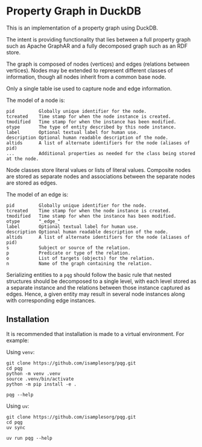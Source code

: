 # Property Graph in DuckDB

This is an implementation of a property graph using DuckDB.

The intent is providing functionality that lies between a full property graph such as Apache GraphAR and a fully decomposed graph such as an RDF store.

The graph is composed of nodes (vertices) and edges (relations between vertices). Nodes may be extended to represent different classes of information, though all nodes inherit from a common base node.

Only a single table ise used to capture node and edge information.

The model of a node is:

```
pid         Globally unique identifier for the node.
tcreated    Time stamp for when the node instance is created.
tmodified   Time stamp for when the instance has been modified.
otype       The type of entity described by this node instance.
label       Optional textual label for human use.
description Optional human readable description of the node.
altids      A list of alternate identifiers for the node (aliases of pid)
...         Additional properties as needed for the class being stored at the node.
```

Node classes store literal values or lists of literal values. Composite nodes are stored as separate nodes and associations between the separate nodes are stored as edges.

The model of an edge is:

```
pid         Globally unique identifier for the node.
tcreated    Time stamp for when the node instance is created.
tmodified   Time stamp for when the instance has been modified.
otype       "_edge_"
label       Optional textual label for human use.
description Optional human readable description of the node.
altids      A list of alternate identifiers for the node (aliases of pid)
s           Subject or source of the relation.
p           Predicate or type of the relation.
o           List of targets (objects) for the relation.
n           Name of the graph containing the relation.
```

Serializing entities to a `pqg` should follow the basic rule that nested structures should be decomposed to a single level, with each level stored as a separate instance and the relations between those instance captured as edges. Hence, a given entity may result in several node instances along with corresponding edge instances.


## Installation

It is recommended that installation is made to a virtual environment. For example:

Using `venv`:

```
git clone https://github.com/isamplesorg/pqg.git
cd pqg
python -m venv .venv
source .venv/bin/activate
python -m pip install -e .

pqg --help
```

Using `uv`:

```
git clone https://github.com/isamplesorg/pqg.git
cd pqg
uv sync

uv run pqg --help
```
